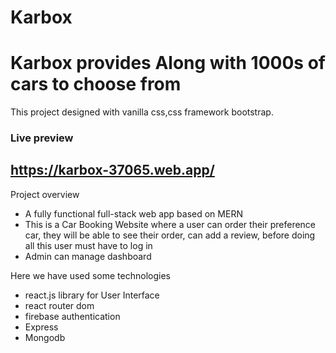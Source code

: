 # Karbox
# Karbox provides Along with 1000s of cars to choose from

This project designed with vanilla css,css framework bootstrap.

### Live preview
## https://karbox-37065.web.app/

Project overview
- A fully functional full-stack web app based on MERN
- This is a Car Booking Website where a user can  order their preference car, they will be able to see their order, can add a review, before doing all this user must have to log in
- Admin can manage dashboard

Here we have used some technologies
- react.js library for User Interface
- react router dom 
- firebase authentication
- Express
- Mongodb